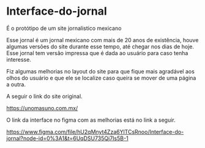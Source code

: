 # Interface-do-jornal
É o protótipo  de um site jornalistico mexicano

Esse jornal é um jornal mexicano com mais de 20 anos de existência, houve algumas versões do site durante esse tempo, até chegar nos dias de hoje. Esse jornal tem versão impressa que é dada ao usuário para caso tenha interesse.

Fiz algumas melhorias no layout do site para que fique mais agradável aos olhos do usuário e que ele se localize caso queira se mover de uma página a outra.

A seguir o link do site original.

https://unomasuno.com.mx/

O link da interface no figma com as melhorias está no link a seguir.

https://www.figma.com/file/hU2qMnyt4Zza6YlTCsRnoo/Interface-do-jornal?node-id=0%3A1&t=6UqDSU735Qj7Is5B-1
